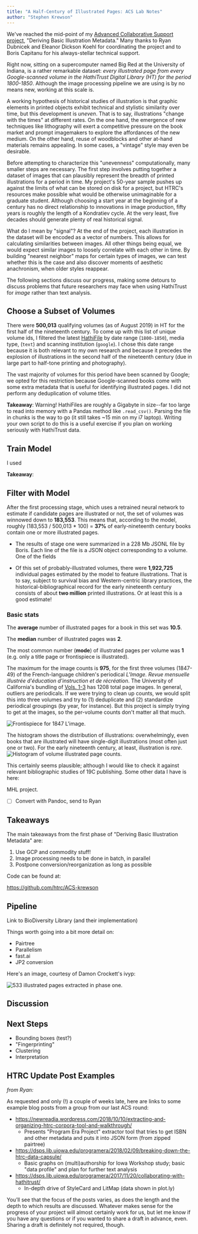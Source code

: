 ```yaml
---
title: "A Half-Century of Illustrated Pages: ACS Lab Notes"
author: "Stephen Krewson"
---
```


We've reached the mid-point of my [Advanced Collaborative Support project](https://www.hathitrust.org/hathitrust-research-center-awards-five-acs-projects), "Deriving Basic Illustration Metadata." Many thanks to Ryan Dubnicek and Eleanor Dickson Koehl for coordinating the project and to Boris Capitanu for his always-stellar technical support.

Right now, sitting on a supercomputer named Big Red at the University of Indiana, is a rather remarkable dataset: *every illustrated page from every Google-scanned volume in the HathiTrust Digital Library (HT) for the period 1800-1850*. Although the image processing pipeline we are using is by no means new, working at this scale is.

A working hypothesis of historical studies of illustration is that graphic elements in printed objects exhibit technical and stylistic similarity over time, but this development is *uneven*. That is to say, illustrations "change with the times" at different rates. On the one hand, the emergence of new techniques like lithography will exert a competitive pressure on the book market and prompt imagemakers to explore the affordances of the new medium. On the other hand, reuse of woodblocks and other at-hand materials remains appealing. In some cases, a "vintage" style may even be desirable.

Before attempting to characterize this "unevenness" computationally, many smaller steps are necessary. The first step involves putting together a dataset of images that can plausibly represent the breadth of printed illustrations for a period in time. My project's 50-year sample pushes up against the limits of what can be stored on disk for a project, but HTRC's resources make possible what would be otherwise unimaginable for a graduate student. Although choosing a start year at the beginning of a century has no direct relationship to innovations in image production, fifty years is roughly the length of a Kondratiev cycle. At the very least, five decades should generate plenty of real historical signal.

What do I mean by "signal"? At the end of the project, each illustration in the dataset will be encoded as a vector of numbers. This allows for calculating similarities between images. All other things being equal, we would expect similar images to loosely correlate with each other in time. By building "nearest neighbor" maps for certain types of images, we can test whether this is the case and also discover moments of aesthetic anachronism, when older styles reappear.

The following sections discuss our progress, making some detours to discuss problems that future researchers may face when using HathiTrust for *image* rather than text analysis.

## Choose a Subset of Volumes

There were **500,013** qualifying volumes (as of August 2019) in HT for the first half of the nineteenth century. To come up with this list of unique volume ids, I filtered the latest [HathiFile](https://www.hathitrust.org/hathifiles) by date range (`1800-1850`), media type, (`text`) and scanning institution (`google`). I chose this date range because it is both relevant to my own research and because it precedes the explosion of illustrations in the second half of the nineteenth century (due in large part to half-tone printing and photography). 

The vast majority of volumes for this period have been scanned by Google; we opted for this restriction because Google-scanned books come with some extra metadata that is useful for identifying illustrated pages. I did not perform any deduplication of volume titles.

**Takeaway**: Warning! HathiFiles are roughly a Gigabyte in size--far too large to read into memory with a Pandas method like `.read_csv()`.  Parsing the file in chunks is the way to go (it still takes ~15 min on my i7 laptop). Writing your own script to do this is a useful exercise if you plan on working seriously with HathiTrust data.

## Train Model

I used 

**Takeaway**: 

## Filter with Model

After the first processing stage, which uses a retrained neural network to estimate if candidate pages are illustrated or not, the set of volumes was winnowed down to **183,553**. This means that, according to the model, roughly (183,553 / 500,013 * 100)  = **37%** of early-nineteenth century books contain one or more illustrated pages.

  - The results of stage one were summarized in a 228 Mb JSONL file by Boris. Each line of the file is a JSON object corresponding to a volume. One of the fields 

- Of this set of probably-illustrated volumes, there were **1,922,725** individual pages estimated by the model to feature illustrations. That is to say, subject to survival bias and Western-centric library practices, the historical-bibliographical record for the early nineteenth century consists of about **two million** printed illustrations. Or at least this is a good estimate!

### Basic stats

The **average** number of illustrated pages for a book in this set was **10.5**.

The **median** number of illustrated pages was **2**.

The most common number (**mode**) of illustrated pages per volume was **1** (e.g. only a title page or frontispiece is illustrated).

The maximum for the image counts is **975**, for the first three volumes (1847-49) of the French-language children's periodical *L'Image. Revue mensuelle illustrée d'éducation d'instruction et de récréation*. The University of California's bundling of [Vols. 1-3](https://hdl.handle.net/2027/uc1.a0010191161) has 1208 total page images. In general, outliers are periodicals. If we were trying to clean up counts, we would split this into three volumes and try to (1) deduplicate and (2) standardize periodical groupings (by year, for instance). But this project is simply trying to get at the images, so the per-volume counts don't matter all that much.

![Frontispiece for 1847 *L'image*.](img/limage.jpg)

The histogram shows the distribution of illustrations: overwhelmingly, even books that are illustrated will have single-digit illustrations (most often just one or two). For the early nineteenth century, at least, illustration is *rare*.![Histogram of volume illustrated page counts.](img/phase1_histogram.png)

This certainly seems plausible; although I would like to check it against relevant bibliographic studies of 19C publishing. Some other data I have is here:

MHL project.

- [ ] Convert with Pandoc, send to Ryan

## Takeaways

The main takeaways from the first phase of "Deriving Basic Illustration Metadata" are:

1. Use GCP and commodity stuff!
2. Image processing needs to be done in batch, in parallel
3. Postpone conversion/reorganization as long as possible

Code can be found at:

https://github.com/htrc/ACS-krewson

## Pipeline

Link to BioDiversity Library (and their implementation)

Things worth going into a bit more detail on:

- Pairtree
- Parallelism
- fast.ai
- JP2 conversion

Here's an image, courtesy of Damon Crockett's ivyp:

![533 illustrated pages extracted in phase one.](img/phase1_montage_533.png)

## Discussion

## Next Steps

- Bounding boxes (test?)
- "Fingerprinting"
- Clustering
- Interpretation

## HTRC Update Post Examples

*from Ryan:*

As requested and only (!) a couple of weeks late, here are links to some example blog posts from a group from our last ACS round:

- https://newreadia.wordpress.com/2018/10/10/extracting-and-organizing-htrc-corpora-tool-and-walkthrough/
  - Presents "Program Era Project" extractor tool that tries to get ISBN and other metadata and puts it into JSON form (from zipped pairtree)
- https://dsps.lib.uiowa.edu/programera/2018/02/09/breaking-down-the-htrc-data-capsule/
  - Basic graphs on (multi)authorship for Iowa Workshop study; basic "data profile" and plan for further text analysis
- https://dsps.lib.uiowa.edu/programera/2017/11/20/collaborating-with-hathitrust/
  - In-depth drive of StyleCard and LitMap (data shown in plot.ly)

You’ll see that the focus of the posts varies, as does the length and the depth to which results are discussed. Whatever makes sense for the progress of your project will almost certainly work for us, but let me know if you have any questions or if you wanted to share a draft in advance, even. Sharing a draft is definitely not required, though.